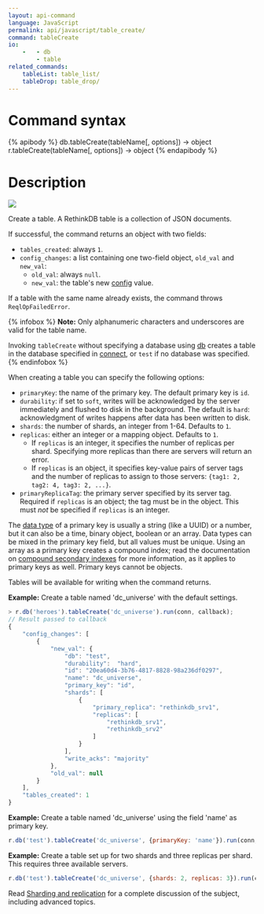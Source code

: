 ```yaml
---
layout: api-command
language: JavaScript
permalink: api/javascript/table_create/
command: tableCreate
io:
    -   - db
        - table
related_commands:
    tableList: table_list/
    tableDrop: table_drop/
---
```


# Command syntax #

{% apibody %}
db.tableCreate(tableName[, options]) &rarr; object
r.tableCreate(tableName[, options]) &rarr; object
{% endapibody %}

# Description #

<img src="/assets/images/docs/api_illustrations/table_create_javascript.png" class="api_command_illustration" />

Create a table. A RethinkDB table is a collection of JSON documents.

If successful, the command returns an object with two fields:

* `tables_created`: always `1`.
* `config_changes`: a list containing one two-field object, `old_val` and `new_val`:
    * `old_val`: always `null`.
    * `new_val`: the table's new [config](/api/javascript/config) value.

If a table with the same name already exists, the command throws `ReqlOpFailedError`.

{% infobox %}
__Note:__ Only alphanumeric characters and underscores are valid for the table name.

Invoking `tableCreate` without specifying a database using [db](/api/javascript/db/) creates a table in the database specified in [connect](/api/javascript/connect/), or `test` if no database was specified.
{% endinfobox %}

When creating a table you can specify the following options:

* `primaryKey`: the name of the primary key. The default primary key is `id`.
* `durability`: if set to `soft`, writes will be acknowledged by the server immediately and flushed to disk in the background. The default is `hard`: acknowledgment of writes happens after data has been written to disk.
* `shards`: the number of shards, an integer from 1-64. Defaults to `1`.
* `replicas`: either an integer or a mapping object. Defaults to `1`.
    * If `replicas` is an integer, it specifies the number of replicas per shard. Specifying more replicas than there are servers will return an error.
    * If `replicas` is an object, it specifies key-value pairs of server tags and the number of replicas to assign to those servers: `{tag1: 2, tag2: 4, tag3: 2, ...}`.
* `primaryReplicaTag`: the primary server specified by its server tag. Required if `replicas` is an object; the tag must be in the object. This must *not* be specified if `replicas` is an integer.

The [data type](/docs/data-types/) of a primary key is usually a string (like a UUID) or a number, but it can also be a time, binary object, boolean or an array. Data types can be mixed in the primary key field, but all values must be unique. Using an array as a primary key creates a compound index; read the documentation on [compound secondary indexes][ci] for more information, as it applies to primary keys as well. Primary keys cannot be objects.

[ci]: /docs/secondary-indexes/javascript/#compound-indexes

Tables will be available for writing when the command returns.

__Example:__ Create a table named 'dc_universe' with the default settings.

```js
> r.db('heroes').tableCreate('dc_universe').run(conn, callback);
// Result passed to callback
{
    "config_changes": [
        {
            "new_val": {
                "db": "test",
                "durability":  "hard",
                "id": "20ea60d4-3b76-4817-8828-98a236df0297",
                "name": "dc_universe",
                "primary_key": "id",
                "shards": [
                    {
                        "primary_replica": "rethinkdb_srv1",
                        "replicas": [
                            "rethinkdb_srv1",
                            "rethinkdb_srv2"
                        ]
                    }
                ],
                "write_acks": "majority"
            },
            "old_val": null
        }
    ],
    "tables_created": 1
}
```

__Example:__ Create a table named 'dc_universe' using the field 'name' as primary key.

```js
r.db('test').tableCreate('dc_universe', {primaryKey: 'name'}).run(conn, callback);
```

__Example:__ Create a table set up for two shards and three replicas per shard. This requires three available servers.

```js
r.db('test').tableCreate('dc_universe', {shards: 2, replicas: 3}).run(conn, callback);
```

Read [Sharding and replication](/docs/sharding-and-replication/) for a complete discussion of the subject, including advanced topics.
